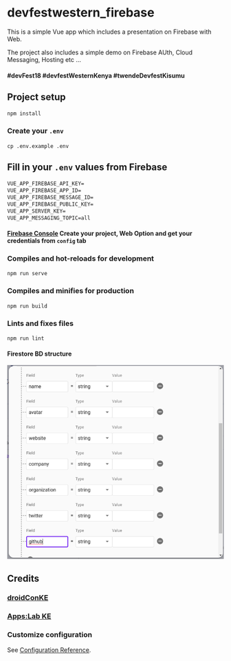 # devfestwestern_firebase
This is a simple Vue app which includes a presentation on Firebase with Web.

The project also includes a simple demo on Firebase AUth, Cloud Messaging, Hosting etc ...

#### #devFest18 #devfestWesternKenya #twendeDevfestKisumu

## Project setup
```
npm install
```

### Create your `.env`

```
cp .env.example .env
```

## Fill in your `.env` values from Firebase
```
VUE_APP_FIREBASE_API_KEY=
VUE_APP_FIREBASE_APP_ID=
VUE_APP_FIREBASE_MESSAGE_ID=
VUE_APP_FIREBASE_PUBLIC_KEY=
VUE_APP_SERVER_KEY=
VUE_APP_MESSAGING_TOPIC=all
```
#### [Firebase Console](https://console.firebase.google.com/) Create your project, Web Option and get your credentials from `config` tab


### Compiles and hot-reloads for development
```
npm run serve
```

### Compiles and minifies for production
```
npm run build
```

### Lints and fixes files
```
npm run lint
```

#### Firestore BD structure
![image](public/assets/images/db.png)


## Credits 

### [droidConKE](https://droidcon.co.ke)

### [Apps:Lab KE](https://appslab.co.ke)

### Customize configuration
See [Configuration Reference](https://cli.vuejs.org/config/).

